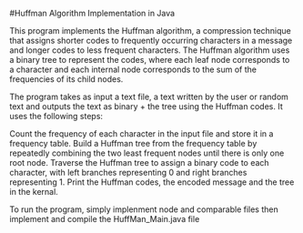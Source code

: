 #Huffman Algorithm Implementation in Java

This program implements the Huffman algorithm, a compression technique that assigns shorter codes to frequently occurring characters in a message and longer codes to less frequent characters. The Huffman algorithm uses a binary tree to represent the codes, where each leaf node corresponds to a character and each internal node corresponds to the sum of the frequencies of its child nodes.

The program takes as input a text file, a text written by the user or random text and outputs the text as binary + the tree using the Huffman codes. It uses the following steps:

Count the frequency of each character in the input file and store it in a frequency table.
Build a Huffman tree from the frequency table by repeatedly combining the two least frequent nodes until there is only one root node.
Traverse the Huffman tree to assign a binary code to each character, with left branches representing 0 and right branches representing 1.
Print the Huffman codes, the encoded message and the tree in the kernal.


To run the program, simply implenment node and comparable files then implement and compile the HuffMan_Main.java file 
